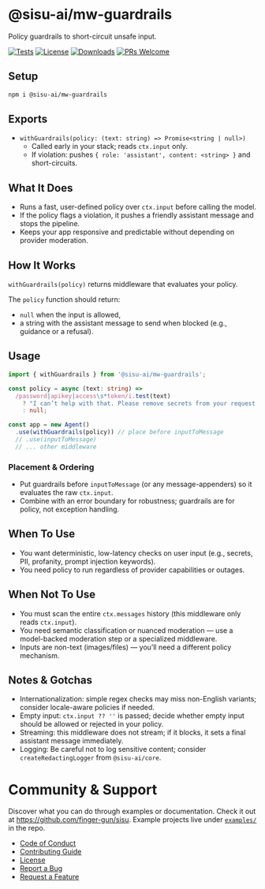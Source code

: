 # @sisu-ai/mw-guardrails

Policy guardrails to short-circuit unsafe input.

[![Tests](https://github.com/finger-gun/sisu/actions/workflows/tests.yml/badge.svg?branch=main)](https://github.com/finger-gun/sisu/actions/workflows/tests.yml)
[![License](https://img.shields.io/badge/license-Apache--2.0-blue)](https://github.com/finger-gun/sisu/blob/main/LICENSE)
[![Downloads](https://img.shields.io/npm/dm/%40sisu-ai%2Fmw-guardrails)](https://www.npmjs.com/package/@sisu-ai/mw-guardrails)
[![PRs Welcome](https://img.shields.io/badge/PRs-welcome-brightgreen.svg)](https://github.com/finger-gun/sisu/blob/main/CONTRIBUTING.md)

## Setup
```bash
npm i @sisu-ai/mw-guardrails
```

## Exports
- `withGuardrails(policy: (text: string) => Promise<string | null>)`
  - Called early in your stack; reads `ctx.input` only.
  - If violation: pushes `{ role: 'assistant', content: <string> }` and short-circuits.

## What It Does
- Runs a fast, user-defined policy over `ctx.input` before calling the model.
- If the policy flags a violation, it pushes a friendly assistant message and stops the pipeline.
- Keeps your app responsive and predictable without depending on provider moderation.

## How It Works
`withGuardrails(policy)` returns middleware that evaluates your policy.

The `policy` function should return:
- `null` when the input is allowed,
- a string with the assistant message to send when blocked (e.g., guidance or a refusal).

## Usage
```ts
import { withGuardrails } from '@sisu-ai/mw-guardrails';

const policy = async (text: string) =>
  /password|apikey|access\s*token/i.test(text)
    ? "I can’t help with that. Please remove secrets from your request."
    : null;

const app = new Agent()
  .use(withGuardrails(policy)) // place before inputToMessage
  // .use(inputToMessage)
  // ... other middleware
```

### Placement & Ordering
- Put guardrails before `inputToMessage` (or any message-appenders) so it evaluates the raw `ctx.input`.
- Combine with an error boundary for robustness; guardrails are for policy, not exception handling.

## When To Use
- You want deterministic, low-latency checks on user input (e.g., secrets, PII, profanity, prompt injection keywords).
- You need policy to run regardless of provider capabilities or outages.

## When Not To Use
- You must scan the entire `ctx.messages` history (this middleware only reads `ctx.input`).
- You need semantic classification or nuanced moderation — use a model-backed moderation step or a specialized middleware.
- Inputs are non-text (images/files) — you’ll need a different policy mechanism.

## Notes & Gotchas
- Internationalization: simple regex checks may miss non-English variants; consider locale-aware policies if needed.
- Empty input: `ctx.input ?? ''` is passed; decide whether empty input should be allowed or rejected in your policy.
- Streaming: this middleware does not stream; if it blocks, it sets a final assistant message immediately.
- Logging: Be careful not to log sensitive content; consider `createRedactingLogger` from `@sisu-ai/core`.

# Community & Support

Discover what you can do through examples or documentation. Check it out at https://github.com/finger-gun/sisu. Example projects live under [`examples/`](https://github.com/finger-gun/sisu/tree/main/examples) in the repo.

- [Code of Conduct](https://github.com/finger-gun/sisu/blob/main/CODE_OF_CONDUCT.md)
- [Contributing Guide](https://github.com/finger-gun/sisu/blob/main/CONTRIBUTING.md)
- [License](https://github.com/finger-gun/sisu/blob/main/LICENSE)
- [Report a Bug](https://github.com/finger-gun/sisu/issues/new?template=bug_report.md)
- [Request a Feature](https://github.com/finger-gun/sisu/issues/new?template=feature_request.md)
